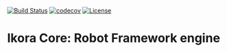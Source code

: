 [![Build Status](https://travis-ci.com/kabinja/ikora-core.svg?branch=master)](https://travis-ci.com/kabinja/ikora-core)
[![codecov](https://codecov.io/gh/kabinja/ikora-core/branch/master/graph/badge.svg)](https://codecov.io/gh/kabinja/ikora-core)
[![License](https://img.shields.io/badge/License-Apache%202.0-blue.svg)](https://opensource.org/licenses/Apache-2.0)

# Ikora Core: Robot Framework engine

